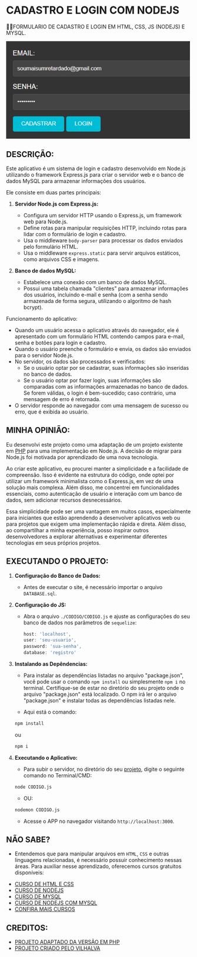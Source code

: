 # CADASTRO E LOGIN COM NODEJS
👨‍🏫FORMULARIO DE CADASTRO E LOGIN EM HTML, CSS, JS (NODEJS) E MYSQL.

<img src="FOTO.png" align="center" width="500"> <br> 

## DESCRIÇÃO:
Este aplicativo é um sistema de login e cadastro desenvolvido em Node.js utilizando o framework Express.js para criar o servidor web e o banco de dados MySQL para armazenar informações dos usuários.

Ele consiste em duas partes principais:

1. **Servidor Node.js com Express.js:**
   - Configura um servidor HTTP usando o Express.js, um framework web para Node.js.
   - Define rotas para manipular requisições HTTP, incluindo rotas para lidar com o formulário de login e cadastro.
   - Usa o middleware `body-parser` para processar os dados enviados pelo formulário HTML.
   - Usa o middleware `express.static` para servir arquivos estáticos, como arquivos CSS e imagens.

2. **Banco de dados MySQL:**
   - Estabelece uma conexão com um banco de dados MySQL.
   - Possui uma tabela chamada "clientes" para armazenar informações dos usuários, incluindo e-mail e senha (com a senha sendo armazenada de forma segura, utilizando o algoritmo de hash bcrypt).

Funcionamento do aplicativo:
- Quando um usuário acessa o aplicativo através do navegador, ele é apresentado com um formulário HTML contendo campos para e-mail, senha e botões para login e cadastro.
- Quando o usuário preenche o formulário e envia, os dados são enviados para o servidor Node.js.
- No servidor, os dados são processados e verificados:
  - Se o usuário optar por se cadastrar, suas informações são inseridas no banco de dados.
  - Se o usuário optar por fazer login, suas informações são comparadas com as informações armazenadas no banco de dados. Se forem válidas, o login é bem-sucedido; caso contrário, uma mensagem de erro é retornada.
- O servidor responde ao navegador com uma mensagem de sucesso ou erro, que é exibida ao usuário.

## MINHA OPINIÃO:
Eu desenvolvi este projeto como uma adaptação de um projeto existente em [PHP](https://github.com/VILHALVA/CADASTRO-E-LOGIN-COM-PHP) para uma implementação em Node.js. A decisão de migrar para Node.js foi motivada por aprendizado de uma nova tecnologia.

Ao criar este aplicativo, eu procurei manter a simplicidade e a facilidade de compreensão. Isso é evidente na estrutura do código, onde optei por utilizar um framework minimalista como o Express.js, em vez de uma solução mais complexa. Além disso, me concentrei em funcionalidades essenciais, como autenticação de usuário e interação com um banco de dados, sem adicionar recursos desnecessários.

Essa simplicidade pode ser uma vantagem em muitos casos, especialmente para iniciantes que estão aprendendo a desenvolver aplicativos web ou para projetos que exigem uma implementação rápida e direta. Além disso, ao compartilhar a minha experiência, posso inspirar outros desenvolvedores a explorar alternativas e experimentar diferentes tecnologias em seus próprios projetos.

## EXECUTANDO O PROJETO:
1. **Configuração do Banco de Dados:**
   - Antes de executar o site, é necessário importar o arquivo `DATABASE.sql`. 

2. **Configuração do JS:**
   - Abra o arquivo `./CODIGO/CODIGO.js` e ajuste as configurações do seu banco de dados nos parâmetros de `sequelize`:

     ```javascript
     host: 'localhost',
     user: 'seu-usuario',
     password: 'sua-senha',
     database: 'registro'
     ```

3. **Instalando as Depêndencias:**
   - Para instalar as dependências listadas no arquivo "package.json", você pode usar o comando `npm install` ou simplesmente `npm i` no terminal. Certifique-se de estar no diretório do seu projeto onde o arquivo "package.json" está localizado. O npm irá ler o arquivo "package.json" e instalar todas as dependências listadas nele. 

   - Aqui está o comando:

   ```bash
   npm install
   ```

   ou

   ```bash
   npm i
   ```

4. **Executando o Aplicativo:**
   - Para subir o servidor, no diretório do seu [projeto](./CODIGO/CODIGO.js), digite o seguinte comando no Terminal/CMD:
   ```bash
   node CODIGO.js
   ```
   - OU:
   ```bash
   nodemon CODIGO.js
   ```

   - Acesse o APP no navegador visitando `http://localhost:3000`.

## NÃO SABE?
- Entendemos que para manipular arquivos em `HTML`, `CSS` e outras linguagens relacionadas, é necessário possuir conhecimento nessas áreas. Para auxiliar nesse aprendizado, oferecemos cursos gratuitos disponíveis:
* [CURSO DE HTML E CSS](https://github.com/VILHALVA/CURSO-DE-HTML-E-CSS)
* [CURSO DE NODEJS](https://github.com/VILHALVA/CURSO-DE-NODEJS)
* [CURSO DE MYSQL](https://github.com/VILHALVA/CURSO-DE-MYSQL)
* [CURSO DE NODEJS COM MYSQL](https://github.com/VILHALVA/CURSO-DE-NODEJS-COM-MYSQL)
* [CONFIRA MAIS CURSOS](https://github.com/VILHALVA?tab=repositories&q=+topic:CURSO)

## CREDITOS:
- [PROJETO ADAPTADO DA VERSÃO EM PHP](https://github.com/VILHALVA/CADASTRO-E-LOGIN-COM-PHP)
- [PROJETO CRIADO PELO VILHALVA](https://github.com/VILHALVA)




